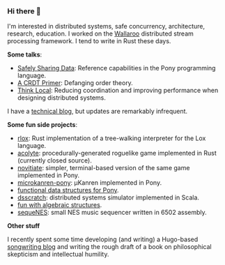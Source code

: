### Hi there 👋

I'm interested in distributed systems, safe concurrency, architecture, research, education. I worked on the [Wallaroo](https://github.com/WallarooLabs/wally) distributed stream processing framework. I tend to write in Rust these days.

__Some talks__:
* [Safely Sharing Data](https://www.youtube.com/watch?v=u1JfYa413fY): Reference capabilities in the Pony programming language.
* [A CRDT Primer](https://www.youtube.com/watch?v=OOlnp2bZVRs): Defanging order theory.
* [Think Local](https://talks.codemotion.com/think-local-reducing-coordination-and-im): Reducing coordination and improving performance when designing distributed systems.

I have a [technical blog](http://jtfmumm.com/blog), but updates are remarkably infrequent.

__Some fun side projects__:
* [rlox](https://github.com/jtfmumm/rlox): Rust implementation of a tree-walking interpreter for the Lox language.
* [acolyte](https://github.com/jtfmumm/acolyte): procedurally-generated roguelike game implemented in Rust (currently closed source).
* [novitiate](https://github.com/jtfmumm/novitiate): simpler, terminal-based version of the same game implemented in Pony.
* [microkanren-pony](https://github.com/jtfmumm/microkanren-pony): μKanren implemented in Pony.
* [functional data structures for Pony](https://github.com/jtfmumm/pony-functional-data).
* [dsscratch](https://github.com/jtfmumm/fitzroy): distributed systems simulator implemented in Scala.
* [fun with algebraic structures](https://github.com/jtfmumm/algebraic-structures).
* [sequeNES](https://github.com/jtfmumm/sequeNES): small NES music sequencer written in 6502 assembly.

__Other stuff__

I recently spent some time developing (and writing) a Hugo-based [songwriting blog](https://organizingsound.com) and writing the rough draft of a book on philosophical skepticism and intellectual humility.
